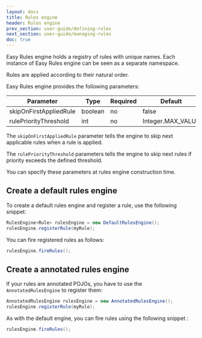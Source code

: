 ```yaml
---
layout: docs
title: Rules engine
header: Rules engine
prev_section: user-guide/defining-rules
next_section: user-guide/managing-rules
doc: true
---
```


Easy Rules engine holds a registry of rules with unique names. Each instance of Easy Rules engine can be seen as a separate namespace.

Rules are applied according to their natural order.

Easy Rules engine provides the following parameters:

<table>
    <thead>
    <tr class="active">
        <th>Parameter</th>
        <th>Type</th>
        <th>Required</th>
        <th>Default</th>
    </tr>
    </thead>
    <tbody>
    <tr>
        <td>skipOnFirstAppliedRule</td>
        <td>boolean</td>
        <td>no</td>
        <td>false</td>
    </tr>
    <tr>
        <td>rulePriorityThreshold</td>
        <td>int</td>
        <td>no</td>
        <td>Integer.MAX_VALUE</td>
    </tr>
    </tbody>
</table>

The `skipOnFirstAppliedRule` parameter tells the engine to skip next applicable rules when a rule is applied.

The `rulePriorityThreshold` parameters tells the engine to skip next rules if priority exceeds the defined threshold.

You can specify these parameters at rules engine construction time.

## Create a default rules engine

To create a default rules engine and register a rule, use the following snippet:

```java
RulesEngine<Rule> rulesEngine = new DefaultRulesEngine();
rulesEngine.registerRule(myRule);
```

You can fire registered rules as follows:

```java
rulesEngine.fireRules();
```

## Create a annotated rules engine

If your rules are annotated POJOs, you have to use the `AnnotatedRulesEngine` to register them:

```java
AnnotatedRulesEngine rulesEngine = new AnnotatedRulesEngine();
rulesEngine.registerRule(myRule);
```

As with the default engine, you can fire rules using the following snippet :

```java
rulesEngine.fireRules();
```